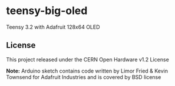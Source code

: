 # teensy-big-oled
Teensy 3.2 with Adafruit 128x64 OLED

## License
This project released under the CERN Open Hardware v1.2 License

**Note:** Arduino sketch contains code written by Limor Fried & Kevin Townsend for Adafruit Industries and is covered by BSD license
